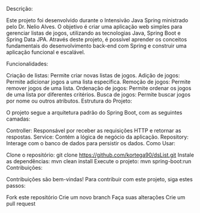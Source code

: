 Descrição:

Este projeto foi desenvolvido durante o Intensivão Java Spring ministrado pelo Dr. Nelio Alves. O objetivo é criar uma aplicação web simples para gerenciar listas de jogos, utilizando as tecnologias Java, Spring Boot e Spring Data JPA. Através deste projeto, é possível aprender os conceitos fundamentais do desenvolvimento back-end com Spring e construir uma aplicação funcional e escalável.

Funcionalidades:

Criação de listas: Permite criar novas listas de jogos. Adição de jogos: Permite adicionar jogos a uma lista específica. Remoção de jogos: Permite remover jogos de uma lista. Ordenação de jogos: Permite ordenar os jogos de uma lista por diferentes critérios. Busca de jogos: Permite buscar jogos por nome ou outros atributos. Estrutura do Projeto:

O projeto segue a arquitetura padrão do Spring Boot, com as seguintes camadas:

Controller: Responsável por receber as requisições HTTP e retornar as respostas. Service: Contém a lógica de negócio da aplicação. Repository: Interage com o banco de dados para persistir os dados. Como Usar:

Clone o repositório: git clone https://github.com/kortega90/dsList.git Instale as dependências: mvn clean install Execute o projeto: mvn spring-boot:run Contribuições:

Contribuições são bem-vindas! Para contribuir com este projeto, siga estes passos:

Fork este repositório Crie um novo branch Faça suas alterações Crie um pull request
